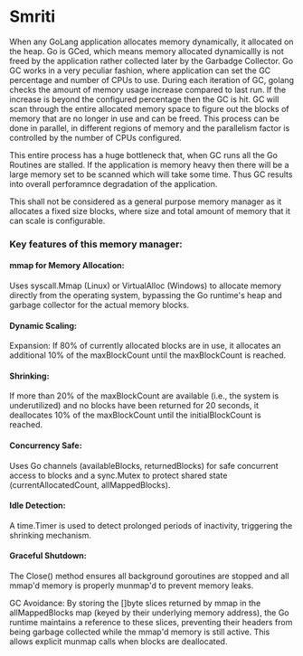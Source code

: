# Smriti

When any GoLang application allocates memory dynamically, it allocated on the heap. Go is GCed, which means memory allocated dynamicallly is not freed by the application rather collected later by the Garbadge Collector. Go GC works in a very peculiar fashion, where application can set the GC percentage and number of CPUs to use. During each iteration of GC, golang checks the amount of memory usage increase compared to last run. If the increase is beyond the configured percentage then the GC is hit. GC will scan through the entire allocated memory space to figure out the blocks of memory that are no longer in use and can be freed. This process can be done in parallel, in different regions of memory and the parallelism factor is controlled by the number of CPUs configured.

This entire process has a huge bottleneck that, when GC runs all the Go Routines are stalled. If the application is memory heavy then there will be a large memory set to be scanned which will take some time. Thus GC results into overall perforamnce degradation of the application.

This shall not be considered as a general purpose memory manager as it allocates a fixed size blocks, where size and total amount of memory that it can scale is configurable.


### Key features of this memory manager:

#### mmap for Memory Allocation: 

Uses syscall.Mmap (Linux) or VirtualAlloc (Windows) to allocate memory directly from the operating system, bypassing the Go runtime's heap and garbage collector for the actual memory blocks.

#### Dynamic Scaling:

Expansion: If 80% of currently allocated blocks are in use, it allocates an additional 10% of the maxBlockCount until the maxBlockCount is reached.

#### Shrinking: 

If more than 20% of the maxBlockCount are available (i.e., the system is underutilized) and no blocks have been returned for 20 seconds, it deallocates 10% of the maxBlockCount until the initialBlockCount is reached.

#### Concurrency Safe: 

Uses Go channels (availableBlocks, returnedBlocks) for safe concurrent access to blocks and a sync.Mutex to protect shared state (currentAllocatedCount, allMappedBlocks).

#### Idle Detection: 

A time.Timer is used to detect prolonged periods of inactivity, triggering the shrinking mechanism.

#### Graceful Shutdown: 

The Close() method ensures all background goroutines are stopped and all mmap'd memory is properly munmap'd to prevent memory leaks.

GC Avoidance: By storing the []byte slices returned by mmap in the allMappedBlocks map (keyed by their underlying memory address), the Go runtime maintains a reference to these slices, preventing their headers from being garbage collected while the mmap'd memory is still active. This allows explicit munmap calls when blocks are deallocated.